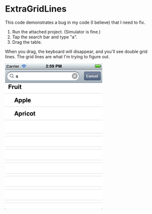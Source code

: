 ExtraGridLines
==============

This code demonstrates a bug in my code (I believe) that I need to fix.

1. Run the attached project. (Simulator is fine.)
2. Tap the search bar and type "a".
3. Drag the table.

When you drag, the keyboard will disappear, and you'll see double grid lines. The grid lines are what I'm trying to figure out.

![Double Grid Lines][1]

[1]: ExtraGridLines.png
